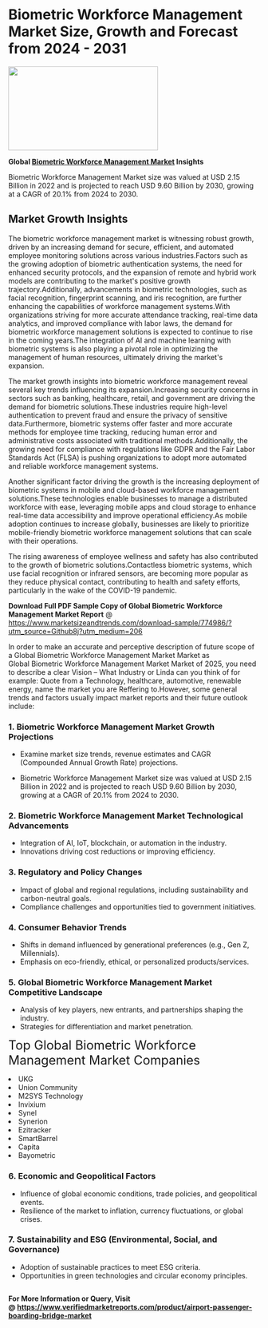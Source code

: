 <H1>Biometric Workforce Management Market Size, Growth and Forecast from 2024 - 2031</H1><img class="aligncenter size-medium wp-image-584254" src="https://thirdeyenews.in/wp-content/uploads/2024/09/Global-Market-Research-300x168.jpeg" alt="" width="300" height="168" /><p><strong>Global&nbsp;<a href="https://www.marketsizeandtrends.com/download-sample/774986/?utm_source=Github8j?utm_medium=206">Biometric Workforce Management Market</a> Insights</strong></p><p>Biometric Workforce Management Market size was valued at USD 2.15 Billion in 2022 and is projected to reach USD 9.60 Billion by 2030, growing at a CAGR of 20.1% from 2024 to 2030.</p><p><h2>Market Growth Insights</h2> <p>The biometric workforce management market is witnessing robust growth, driven by an increasing demand for secure, efficient, and automated employee monitoring solutions across various industries.Factors such as the growing adoption of biometric authentication systems, the need for enhanced security protocols, and the expansion of remote and hybrid work models are contributing to the market's positive growth trajectory.Additionally, advancements in biometric technologies, such as facial recognition, fingerprint scanning, and iris recognition, are further enhancing the capabilities of workforce management systems.With organizations striving for more accurate attendance tracking, real-time data analytics, and improved compliance with labor laws, the demand for biometric workforce management solutions is expected to continue to rise in the coming years.The integration of AI and machine learning with biometric systems is also playing a pivotal role in optimizing the management of human resources, ultimately driving the market's expansion.</p> <p>The market growth insights into biometric workforce management reveal several key trends influencing its expansion.Increasing security concerns in sectors such as banking, healthcare, retail, and government are driving the demand for biometric solutions.These industries require high-level authentication to prevent fraud and ensure the privacy of sensitive data.Furthermore, biometric systems offer faster and more accurate methods for employee time tracking, reducing human error and administrative costs associated with traditional methods.Additionally, the growing need for compliance with regulations like GDPR and the Fair Labor Standards Act (FLSA) is pushing organizations to adopt more automated and reliable workforce management systems.</p> <p>Another significant factor driving the growth is the increasing deployment of biometric systems in mobile and cloud-based workforce management solutions.These technologies enable businesses to manage a distributed workforce with ease, leveraging mobile apps and cloud storage to enhance real-time data accessibility and improve operational efficiency.As mobile adoption continues to increase globally, businesses are likely to prioritize mobile-friendly biometric workforce management solutions that can scale with their operations.</p> <p>The rising awareness of employee wellness and safety has also contributed to the growth of biometric solutions.Contactless biometric systems, which use facial recognition or infrared sensors, are becoming more popular as they reduce physical contact, contributing to health and safety efforts, particularly in the wake of the COVID-19 pandemic.</p> <p><span class=""><strong>Download Full PDF Sample Copy of Global Biometric Workforce Management Market Report</strong> @ <a href="https://www.marketsizeandtrends.com/download-sample/774986/?utm_source=Github8j?utm_medium=206" target="_blank">https://www.marketsizeandtrends.com/download-sample/774986/?utm_source=Github8j?utm_medium=206</a></span></p><p>In order to make an accurate and perceptive description of future scope of a Global&nbsp;Biometric Workforce Management Market Market as Global&nbsp;Biometric Workforce Management Market Market of 2025, you need to describe a clear Vision &ndash; What Industry or Linda can you think of for example: Quote from a Technology, healthcare, automotive, renewable energy, name the market you are Reffering to.However, some general trends and factors usually impact market reports and their future outlook include:</p><h3>1.&nbsp;<strong>Biometric Workforce Management Market Growth Projections</strong></h3><ul><li>Examine market size trends, revenue estimates and CAGR (Compounded Annual Growth Rate) projections.</li><li><p>Biometric Workforce Management Market size was valued at USD 2.15 Billion in 2022 and is projected to reach USD 9.60 Billion by 2030, growing at a CAGR of 20.1% from 2024 to 2030.</p></li></ul><h3>2.&nbsp;<strong>Biometric Workforce Management Market Technological Advancements</strong></h3><ul><li>Integration of AI, IoT, blockchain, or automation in the industry.</li><li>Innovations driving cost reductions or improving efficiency.</li></ul><h3>3.&nbsp;<strong>Regulatory and Policy Changes</strong></h3><ul><li>Impact of global and regional regulations, including sustainability and carbon-neutral goals.</li><li>Compliance challenges and opportunities tied to government initiatives.</li></ul><h3>4.&nbsp;<strong>Consumer Behavior Trends</strong></h3><ul><li>Shifts in demand influenced by generational preferences (e.g., Gen Z, Millennials).</li><li>Emphasis on eco-friendly, ethical, or personalized products/services.</li></ul><h3>5.&nbsp;<strong>Global Biometric Workforce Management Market Competitive Landscape</strong></h3><ul><li>Analysis of key players, new entrants, and partnerships shaping the industry.</li><li>Strategies for differentiation and market penetration.</li></ul><p data-pm-slice="1 1 []"><span style="color: inherit; font-family: inherit; font-size: 25px;">Top Global Biometric Workforce Management Market Companies</span></p><div class="" data-test-id=""><p><li>UKG</li><li> Union Community</li><li> M2SYS Technology</li><li> Invixium</li><li> Synel</li><li> Synerion</li><li> Ezitracker</li><li> SmartBarrel</li><li> Capita</li><li> Bayometric</li></p></div><h3>6.&nbsp;<strong>Economic and Geopolitical Factors</strong></h3><ul><li>Influence of global economic conditions, trade policies, and geopolitical events.</li><li>Resilience of the market to inflation, currency fluctuations, or global crises.</li></ul><h3>7.&nbsp;<strong>Sustainability and ESG (Environmental, Social, and Governance)</strong></h3><ul><li>Adoption of sustainable practices to meet ESG criteria.</li><li>Opportunities in green technologies and circular economy principles.</li></ul><h2><strong style="font-size: 14px;">For More Information or Query, Visit @&nbsp;</strong><a style="background-color: #ffffff; font-size: 14px;" href="https://www.marketsizeandtrends.com/report/biometric-workforce-management-market/" target="_blank">https://www.verifiedmarketreports.com/product/airport-passenger-boarding-bridge-market</a></h2>